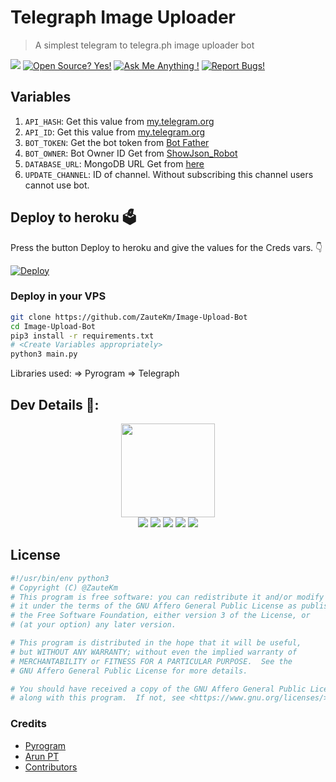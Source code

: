 # Telegraph Image Uploader

> A simplest telegram to telegra.ph image uploader bot

<a href="https://telegram.dog/TGraphZKBot"><img src="https://img.shields.io/badge/Telegram-Bot-blue.svg?logo=telegram"></a>
[![Open Source? Yes!](https://badgen.net/badge/Open%20Source%20%3F/Yes/yellow?icon=github)](https://github.com/ZauteKm/Image-Upload-Bot)
[![Ask Me Anything !](https://img.shields.io/badge/🤔%20Ask%20me-anything-1abc9c.svg)](https://telegram.dog/zautebot)
[![Report Bugs!](https://badgen.net/badge/🐞%20Report%20/Bugs/red)](https://t.me/iZaute/5)

## Variables

1. `API_HASH`: Get this value from [my.telegram.org](https://my.telegram.org)
2. `API_ID`: Get this value from [my.telegram.org](https://my.telegram.org)
3. `BOT_TOKEN`: Get the bot token from [Bot Father](https://t.me/botfather)
4. `BOT_OWNER`: Bot Owner ID Get from [ShowJson_Robot](https://t.me/ShowJson_Robot)
5. `DATABASE_URL`: MongoDB URL Get from [here](https://www.mongodb.com/)
6. `UPDATE_CHANNEL`: ID of channel. Without subscribing this channel users cannot use bot.

## Deploy to heroku 🗳
Press the button Deploy to heroku and give the values for the Creds vars. 👇

[![Deploy](https://img.shields.io/badge/Deploy%20To%20Heroku-blueviolet?style=for-the-badge&logo=heroku)](https://heroku.com/deploy?template=https://github.com/sarfarazstark/image-uploader-bot)

### Deploy in your VPS
```sh
git clone https://github.com/ZauteKm/Image-Upload-Bot
cd Image-Upload-Bot
pip3 install -r requirements.txt
# <Create Variables appropriately>
python3 main.py
```

Libraries used: => Pyrogram => Telegraph

## Dev Details 👤:
<p align="middle">
<img src="https://telegra.ph/file/f856316b19a05bde4296d.jpg" width="150" height="150"><br>
<img src="https://badgen.net/badge/Name/ZauteKm/FF33FF?icon=awesome&labelColor=0080FF"></a>
<img src="https://badgen.net/badge/Skills/python/purple?icon=terminal&labelColor=red"></a>
<a href="https://telegram.dog/Zautebot"><img src="https://img.shields.io/badge/Telegram-Link-blue.svg?logo=telegram"></a>
<a href="https://github.com/ZauteKm"><img src="https://badgen.net/badge/Follow%20on%20/GitHub/80FF00?icon=github&labelColor=black"></a>
<a href="https://youtube.com/c/ZauteKm"><img src="https://img.shields.io/badge/YouTube-Channel-FF3333.svg?logo=youtube&logoColor=FF3333"></a>
<p align="left">
</p>


## License
```sh
#!/usr/bin/env python3
# Copyright (C) @ZauteKm
# This program is free software: you can redistribute it and/or modify
# it under the terms of the GNU Affero General Public License as published by
# the Free Software Foundation, either version 3 of the License, or
# (at your option) any later version.

# This program is distributed in the hope that it will be useful,
# but WITHOUT ANY WARRANTY; without even the implied warranty of
# MERCHANTABILITY or FITNESS FOR A PARTICULAR PURPOSE.  See the
# GNU Affero General Public License for more details.

# You should have received a copy of the GNU Affero General Public License
# along with this program.  If not, see <https://www.gnu.org/licenses/>.
```
### Credits 

* [Pyrogram](https://github.com/pyrogram/pyrogram)
* [Arun PT](https://github.com/CW4RR10R)
* [Contributors](https://github.com/ZauteKm/Image-Upload-Bot/graphs/contributors)
